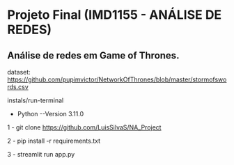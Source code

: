 # Projeto Final (IMD1155 - ANÁLISE DE REDES)

 ## Análise de redes em Game of Thrones.
dataset: https://github.com/pupimvictor/NetworkOfThrones/blob/master/stormofswords.csv

instals/run-terminal
- Python --Version 3.11.0

1 - git clone https://github.com/LuisSilvaS/NA_Project

2 - pip install -r requirements.txt

3 - streamlit run app.py 
